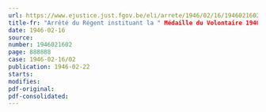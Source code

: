 ```yaml
---
url: https://www.ejustice.just.fgov.be/eli/arrete/1946/02/16/1946021602/justel
title-fr: "Arrêté du Régent instituant la " Médaille du Volontaire 1940-1945 ""
date: 1946-02-16
source:
number: 1946021602
page: 888888
case: 1946-02-16/02
publication: 1946-02-22
starts:
modifies:
pdf-original:
pdf-consolidated:
---
```


